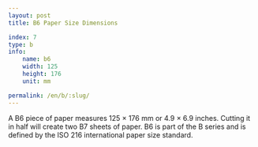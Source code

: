 ```yaml
---
layout: post
title: B6 Paper Size Dimensions

index: 7
type: b
info:
    name: b6
    width: 125
    height: 176
    unit: mm

permalink: /en/b/:slug/
---
```


A B6 piece of paper measures 125 × 176 mm or 4.9 × 6.9 inches. Cutting it in half will create two B7 sheets of paper. B6 is part of the B series and is defined by the ISO 216 international paper size standard.
